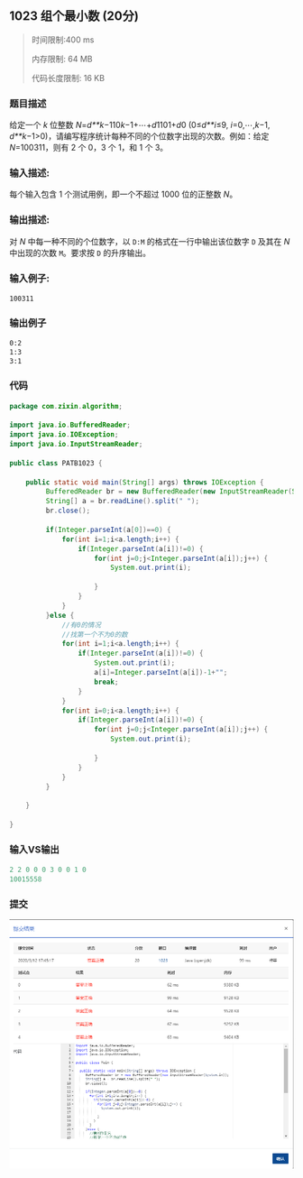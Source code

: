 ## 1023 组个最小数 (20分)

> 时间限制:400 ms
>
> 内存限制: 64 MB
>
> 代码长度限制: 16 KB

### 题目描述

给定一个 *k* 位整数 *N*=*d**k*−110*k*−1+⋯+*d*1101+*d*0 (0≤*d**i*≤9, *i*=0,⋯,*k*−1, *d**k*−1>0)，请编写程序统计每种不同的个位数字出现的次数。例如：给定 *N*=100311，则有 2 个 0，3 个 1，和 1 个 3。

### 输入描述:

每个输入包含 1 个测试用例，即一个不超过 1000 位的正整数 *N*。

### 输出描述:

对 *N* 中每一种不同的个位数字，以 `D:M` 的格式在一行中输出该位数字 `D` 及其在 *N* 中出现的次数 `M`。要求按 `D` 的升序输出。

### 输入例子:

```
100311
```

### 输出例子

```
0:2
1:3
3:1
```



### 代码

```java
package com.zixin.algorithm;

import java.io.BufferedReader;
import java.io.IOException;
import java.io.InputStreamReader;

public class PATB1023 {

	public static void main(String[] args) throws IOException {
		 BufferedReader br = new BufferedReader(new InputStreamReader(System.in));
		 String[] a = br.readLine().split(" ");
		 br.close();
		 
		 if(Integer.parseInt(a[0])==0) {
			 for(int i=1;i<a.length;i++) {
				 if(Integer.parseInt(a[i])!=0) {
					 for(int j=0;j<Integer.parseInt(a[i]);j++) {
						 System.out.print(i);
						 
					 }
				 }
			 }
		 }else {
			 //有0的情况
			 //找第一个不为0的数
			 for(int i=1;i<a.length;i++) {
				 if(Integer.parseInt(a[i])!=0) {
					 System.out.print(i);
					 a[i]=Integer.parseInt(a[i])-1+"";
					 break;
				 }
			 }
			 for(int i=0;i<a.length;i++) {
				 if(Integer.parseInt(a[i])!=0) {
					 for(int j=0;j<Integer.parseInt(a[i]);j++) {
						 System.out.print(i);
						 
					 }
				 }
			 }
		 }

	}

}

```

### 输入VS输出

```java
2 2 0 0 0 3 0 0 1 0
10015558

```

### 提交

![PATB1023提交](image/PATB1023提交.png)



